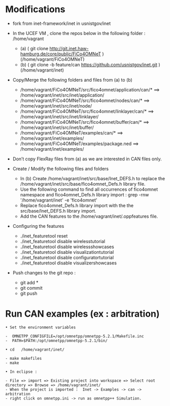 
# Modifications 

* fork from inet-framework/inet in usnistgov/inet
* In the UCEF VM , clone the repos below in the following folder :  /home/vagrant 
	
	- (a) ( git clone http://git.inet.haw-hamburg.de/core/public/FiCo4OMNeT ) (/home/vagrant/﻿FiCo4OMNeT)
	- (b) ( git clone -b feature/can https://github.com/usnistgov/inet.git           ) (/home/vagrant/inet)
	
* Copy/Merge the following folders and files from (a) to (b) 

	- /home/vagrant/﻿FiCo4OMNeT/src/﻿fico4omnet/application/can/*     ==>    /home/vagrant/inet/src/inet/application/
	- /home/vagrant/﻿FiCo4OMNeT/src/﻿fico4omnet/nodes/can/*              ==>   /home/vagrant/inet/src/inet/node/
	- /home/vagrant/﻿FiCo4OMNeT/src/﻿fico4omnet/linklayer/can/*          ==>   /home/vagrant/inet/src/inet/linklayer/
	- /home/vagrant/﻿FiCo4OMNeT/src/﻿fico4omnet/buffer/can/*              ==>   /home/vagrant/inet/src/inet/buffer/
	- /home/vagrant/﻿FiCo4OMNeT/examples/can/*                                      ==>   /home/vagrant/inet/examples/
	- /home/vagrant/﻿FiCo4OMNeT/examples/package.ned                          ==>   /home/vagrant/inet/examples/

* Don’t copy FlexRay files from (a) as we are interested in CAN files only. 
* Create / Modify the following files and folders
	
	- In (b) Create /home/vagrant/inet/src/base/Inet_DEFS.h to replace the /home/vagrant/inet/src/base/fico4omnet_Defs.h library file. 
	- Use the following command to find all occurrences of fico4omnet namespace and fico4omnet_Defs.h library import : 
	      grep -rnw '/home/vagrant/inet' -e 'fico4omnet'
	- Replace fico4omnet_Defs.h library import with the the src/base/Inet_DEFS.h library import. 
	-  Add the CAN features to the /home/vagrant/inet/.oppfeatures file. 
	
	
	<feature
        id="CAN_common"
        name="CAN Common"
        description = "The common part of CAN implementation"
        initiallyEnabled = "true"
        requires = ""
        labels = ""
        nedPackages = "
                       inet.applications.can
                       inet.buffer.can
                       inet.bus.can
                       inet.linklayer.can
                       inet.node.can
                       inet.scheduler.can
                      "
        extraSourceFolders = ""
        compileFlags = "-DWITH_CAN_COMMON"
        linkerFlags = ""
        />
    <feature
        id="CAN_examples"
        name="CAN examples"
        description = "Examples for the CAN implementation"
        initiallyEnabled = "true"
        requires = "CAN_common"
        labels = ""
        nedPackages = "
                       inet.examples.can
                      "
        extraSourceFolders = ""
        linkerFlags = ""
        />

* Configuring the features 
	
	- ./inet_featuretool reset
	- ./inet_featuretool disable wirelesstutorial
	- ./inet_featuretool disable wirelessshowcases
	- ./inet_featuretool disable visualizationtutorial
	- ./inet_featuretool disable configuratortutorial
	- ./inet_featuretool disable visualizershowcases

* Push changes to the git repo : 
	
	- git add *
	- git commit
	- git push
	

# Run CAN examples (ex : arbitration)

	
	• Set the environment variables
	
	-  OMNETPP_CONFIGFILE=/opt/omnetpp/omnetpp-5.2.1/Makefile.inc
	-  PATH=$PATH:/opt/omnetpp/omnetpp-5.2.1/bin/
	
	• cd   /home/vagrant/inet/
	
	- make makefiles 
	- make
	
	• In eclipse : 

	- File => import => Existing project into workspace => Select root directory => Browse => /home/vagrant/inet/
	- When the project is imported :  Inet -> Examples -> can -> arbitration
	- right click on omnetpp.ini -> run as omnetpp++ Simulation. 

